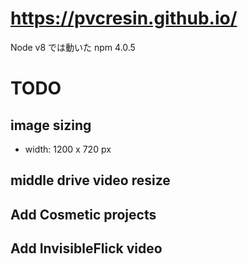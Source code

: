 # https://pvcresin.github.io/

Node v8 では動いた
npm 4.0.5

# TODO

## image sizing

-   width: 1200 x 720 px

## middle drive video resize

## Add Cosmetic projects

## Add InvisibleFlick video
